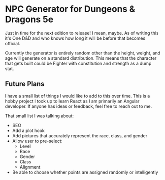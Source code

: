 # NPC Generator for Dungeons & Dragons 5e

Just in time for the next edition to release! I mean, maybe. As of writing this it's One D&D and who knows how long it will be before that becomes official.

Currently the generator is entirely random other than the height, weight, and age will generate on a standard distribution. This means that the character that gets built could be Fighter with constitution and strength as a dump stat.

## Future Plans

I have a small list of things I would like to add to this over time. This is a hobby project I took up to learn React as I am primarily an Angular developer. If anyone has ideas or feedback, feel free to reach out to me.

That small list I was talking about:

- SEO
- Add a plot hook 
- Add pictures that accurately represent the race, class, and gender
- Allow user to pre-select:
	- Level
	- Race
	- Gender
	- Class
	- Alignment
- Be able to choose whether points are assigned randomly or intelligently